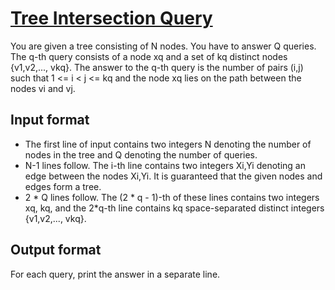 # [Tree Intersection Query][link]

You are given a tree consisting of N nodes. You have to answer Q queries. The q-th query consists of a node xq and a set of kq distinct nodes {v1,v2,..., vkq}. The answer to the q-th query is the number of pairs (i,j) such that 1 <= i < j <= kq and the node xq lies on the path between the nodes vi and vj.

## Input format

- The first line of input contains two integers N denoting the number of nodes in the tree and Q denoting the number of queries.
- N-1 lines follow. The i-th line contains two integers Xi,Yi denoting an edge between the nodes Xi,Yi. It is guaranteed that the given nodes and edges form a tree.
- 2 \* Q lines follow. The (2 \* q - 1)-th of these lines contains two integers xq, kq, and the 2\*q-th line contains kq space-separated distinct integers {v1,v2,..., vkq}.

## Output format

For each query, print the answer in a separate line.

[link]: https://www.hackerearth.com/practice/algorithms/graphs/depth-first-search/practice-problems/algorithm/tree-intersection-query-ba554a53/
